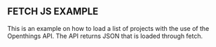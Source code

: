 FETCH JS EXAMPLE
----------------

This is an example on how to load a list of projects with the use of the Openthings API. The API returns JSON that is loaded through fetch.